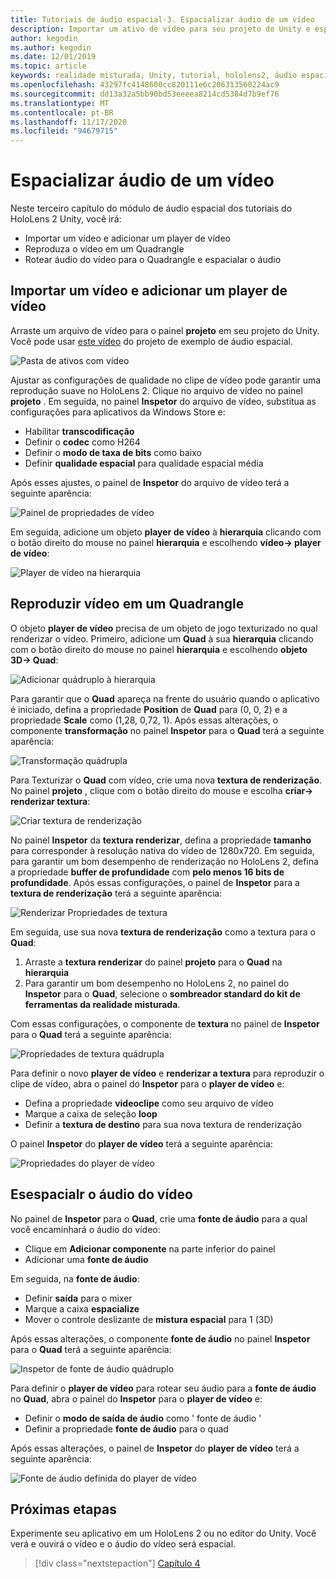 ```yaml
---
title: Tutoriais de áudio espacial-3. Espacializar áudio de um vídeo
description: Importar um ativo de vídeo para seu projeto do Unity e espacialar o áudio do vídeo.
author: kegodin
ms.author: kegodin
ms.date: 12/01/2019
ms.topic: article
keywords: realidade misturada, Unity, tutorial, hololens2, áudio espacial, MRTK, kit de ferramentas de realidade mista, UWP, Windows 10, HRTF, função de transferência relacionada ao cabeçalho, reverberação, Microsoft Spatializer, importação de vídeo, player de vídeo
ms.openlocfilehash: 43297fc4148600cc820111e6c206313560224ac9
ms.sourcegitcommit: dd13a32a5bb90bd53eeeea8214cd5384d7b9ef76
ms.translationtype: MT
ms.contentlocale: pt-BR
ms.lasthandoff: 11/17/2020
ms.locfileid: "94679715"
---
```

# <a name="spatializing-audio-from-a-video"></a>Espacializar áudio de um vídeo
Neste terceiro capítulo do módulo de áudio espacial dos tutoriais do HoloLens 2 Unity, você irá:
* Importar um vídeo e adicionar um player de vídeo
* Reproduza o vídeo em um Quadrangle
* Rotear áudio do vídeo para o Quadrangle e espacialar o áudio

## <a name="import-a-video-and-add-a-video-player"></a>Importar um vídeo e adicionar um player de vídeo

Arraste um arquivo de vídeo para o painel **projeto** em seu projeto do Unity. Você pode usar [este vídeo](https://github.com/microsoft/spatialaudio-unity/blob/develop/Samples/MicrosoftSpatializerSample/Assets/Microsoft%20HoloLens%20-%20Spatial%20Sound-PTPvx7mDon4.mp4?raw=true) do projeto de exemplo de áudio espacial.

![Pasta de ativos com vídeo](images/spatial-audio/assets-folder-with-video.png)

Ajustar as configurações de qualidade no clipe de vídeo pode garantir uma reprodução suave no HoloLens 2. Clique no arquivo de vídeo no painel **projeto** . Em seguida, no painel **Inspetor** do arquivo de vídeo, substitua as configurações para aplicativos da Windows Store e:
* Habilitar **transcodificação**
* Definir o **codec** como H264
* Definir o **modo de taxa de bits** como baixo
* Definir **qualidade espacial** para qualidade espacial média

Após esses ajustes, o painel de **Inspetor** do arquivo de vídeo terá a seguinte aparência:

![Painel de propriedades de vídeo](images/spatial-audio/video-property-pane.png)

Em seguida, adicione um objeto **player de vídeo** à **hierarquia** clicando com o botão direito do mouse no painel **hierarquia** e escolhendo **vídeo-> player de vídeo**:

![Player de vídeo na hierarquia](images/spatial-audio/video-player-in-hierarchy.png)

## <a name="play-video-onto-a-quadrangle"></a>Reproduzir vídeo em um Quadrangle
O objeto **player de vídeo** precisa de um objeto de jogo texturizado no qual renderizar o vídeo. Primeiro, adicione um **Quad** à sua **hierarquia** clicando com o botão direito do mouse no painel **hierarquia** e escolhendo **objeto 3D-> Quad**:

![Adicionar quádruplo à hierarquia](images/spatial-audio/add-quad-to-hierarchy.png)

Para garantir que o **Quad** apareça na frente do usuário quando o aplicativo é iniciado, defina a propriedade **Position** de **Quad** para (0, 0, 2) e a propriedade **Scale** como (1,28, 0,72, 1). Após essas alterações, o componente **transformação** no painel **Inspetor** para o **Quad** terá a seguinte aparência:

![Transformação quádrupla](images/spatial-audio/quad-transform.png)

Para Texturizar o **Quad** com vídeo, crie uma nova **textura de renderização**. No painel **projeto** , clique com o botão direito do mouse e escolha **criar-> renderizar textura**:

![Criar textura de renderização](images/spatial-audio/create-render-texture.png)

No painel **Inspetor** da **textura renderizar**, defina a propriedade **tamanho** para corresponder à resolução nativa do vídeo de 1280x720. Em seguida, para garantir um bom desempenho de renderização no HoloLens 2, defina a propriedade **buffer de profundidade** com **pelo menos 16 bits de profundidade**. Após essas configurações, o painel de **Inspetor** para a **textura de renderização** terá a seguinte aparência:

![Renderizar Propriedades de textura](images/spatial-audio/render-texture-properties.png)

Em seguida, use sua nova **textura de renderização** como a textura para o **Quad**:
1. Arraste a **textura renderizar** do painel **projeto** para o **Quad** na **hierarquia**
2. Para garantir um bom desempenho no HoloLens 2, no painel do **Inspetor** para o **Quad**, selecione o **sombreador standard do kit de ferramentas da realidade misturada**.

Com essas configurações, o componente de **textura** no painel de **Inspetor** para o **Quad** terá a seguinte aparência:

![Propriedades de textura quádrupla](images/spatial-audio/quad-texture-properties.png)

Para definir o novo **player de vídeo** e **renderizar a textura** para reproduzir o clipe de vídeo, abra o painel do **Inspetor** para o **player de vídeo** e:
* Defina a propriedade **videoclipe** como seu arquivo de vídeo
* Marque a caixa de seleção **loop**
* Definir a **textura de destino** para sua nova textura de renderização

O painel **Inspetor** do **player de vídeo** terá a seguinte aparência:

![Propriedades do player de vídeo](images/spatial-audio/video-player-properties.png)

## <a name="spatialize-the-audio-from-the-video"></a>Esespacialr o áudio do vídeo
No painel de **Inspetor** para o **Quad**, crie uma **fonte de áudio** para a qual você encaminhará o áudio do vídeo:
* Clique em **Adicionar componente** na parte inferior do painel
* Adicionar uma **fonte de áudio**

Em seguida, na **fonte de áudio**:
* Definir **saída** para o mixer
* Marque a caixa **espacialize**
* Mover o controle deslizante de **mistura espacial** para 1 (3D)

Após essas alterações, o componente **fonte de áudio** no painel **Inspetor** para o **Quad** terá a seguinte aparência:

![Inspetor de fonte de áudio quádruplo](images/spatial-audio/quad-audio-source-inspector.png)

Para definir o **player de vídeo** para rotear seu áudio para a **fonte de áudio** no **Quad**, abra o painel do **Inspetor** para o **player de vídeo** e:
* Definir o **modo de saída de áudio** como ' fonte de áudio '
* Definir a propriedade **fonte de áudio** para o quad

Após essas alterações, o painel de **Inspetor** do **player de vídeo** terá a seguinte aparência:

![Fonte de áudio definida do player de vídeo](images/spatial-audio/video-player-set-audio-source.png)

## <a name="next-steps"></a>Próximas etapas
Experimente seu aplicativo em um HoloLens 2 ou no editor do Unity. Você verá e ouvirá o vídeo e o áudio do vídeo será espacial.

> [!div class="nextstepaction"]
> [Capítulo 4](unity-spatial-audio-ch4.md) 

